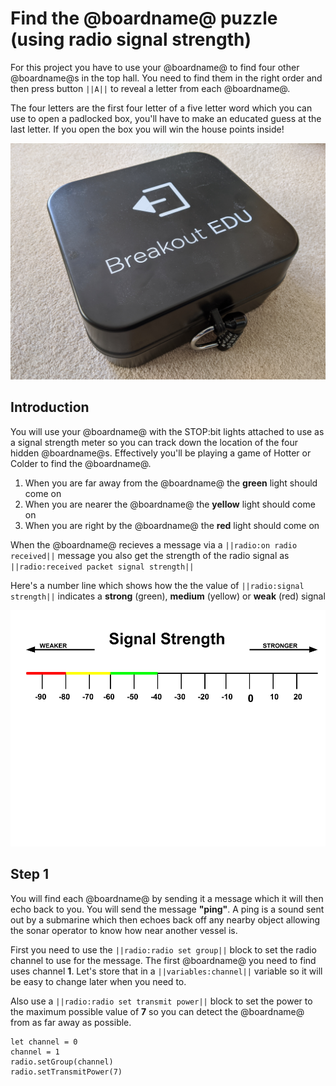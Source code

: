 # Find the @boardname@ puzzle (using radio signal strength) 

For this project you have to use your @boardname@ to find four other @boardname@s in the top hall. You need to find them in the right order and then press button ``||A||`` to reveal a letter from each @boardname@.

The four letters are the first four letter of a five letter word which you can use to open a padlocked box, you'll have to make an educated guess at the last letter. If you open the box you will win the house points inside!

![Breakout Box](https://github.com/belmont-admin/SignalStrengthFinderInstructions/raw/master/docs/images/BreakoutBox.jpg)

## Introduction

You will use your @boardname@ with the STOP:bit lights attached to use as a signal strength meter so you can track down the location of the four hidden @boardname@s. Effectively you'll be playing a game of Hotter or Colder to find the @boardname@.
1. When you are far away from the @boardname@ the **green** light should come on
2. When you are nearer the @boardname@ the **yellow** light should come on
3. When you are right by the @boardname@ the **red** light should come on

When the @boardname@ recieves a message via a ``||radio:on radio received||`` message you also get the strength of the radio signal as ``||radio:received packet signal strength||``

Here's a number line which shows how the the value of ``||radio:signal strength||`` indicates a **strong** (green), **medium** (yellow) or **weak** (red) signal

![Number line](https://github.com/belmont-admin/SignalStrengthFinderInstructions/raw/master/docs/images/Number%20line.png)

## Step 1

You will find each @boardname@ by sending it a message which it will then echo back to you. You will send the message **"ping"**. A ping is a sound sent out by a submarine which then echoes back off any nearby object allowing the sonar operator to know how near another vessel is.

First you need to use the ``||radio:radio set group||`` block to set the radio channel to use for the message. The first @boardname@ you need to find uses channel **1**. Let's store that in a ``||variables:channel||`` variable so it will be easy to change later when you need to.

Also use a ``||radio:radio set transmit power||`` block to set the power to the maximum possible value of **7** so you can detect the @boardname@ from as far away as possible.

```blocks
let channel = 0
channel = 1
radio.setGroup(channel)
radio.setTransmitPower(7)
```

